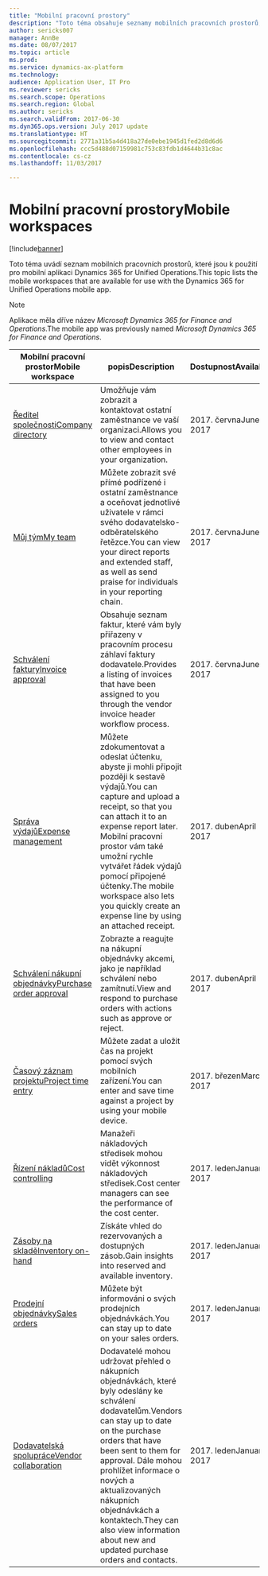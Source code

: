 ```yaml
---
title: "Mobilní pracovní prostory"
description: "Toto téma obsahuje seznamy mobilních pracovních prostorů, které jsou k dispozici pro použití."
author: sericks007
manager: AnnBe
ms.date: 08/07/2017
ms.topic: article
ms.prod: 
ms.service: dynamics-ax-platform
ms.technology: 
audience: Application User, IT Pro
ms.reviewer: sericks
ms.search.scope: Operations
ms.search.region: Global
ms.author: sericks
ms.search.validFrom: 2017-06-30
ms.dyn365.ops.version: July 2017 update
ms.translationtype: HT
ms.sourcegitcommit: 2771a31b5a4d418a27de0ebe1945d1fed2d8d6d6
ms.openlocfilehash: ccc5d488d07159981c753c83fdb1d4644b31c8ac
ms.contentlocale: cs-cz
ms.lasthandoff: 11/03/2017

---
```


# <a name="mobile-workspaces"></a><span data-ttu-id="bbf73-103">Mobilní pracovní prostory</span><span class="sxs-lookup"><span data-stu-id="bbf73-103">Mobile workspaces</span></span>

[!include[banner](../includes/banner.md)]

<span data-ttu-id="bbf73-104">Toto téma uvádí seznam mobilních pracovních prostorů, které jsou k použití pro mobilní aplikaci Dynamics 365 for Unified Operations.</span><span class="sxs-lookup"><span data-stu-id="bbf73-104">This topic lists the mobile workspaces that are available for use with the Dynamics 365 for Unified Operations mobile app.</span></span>

> [!NOTE]
> <span data-ttu-id="bbf73-105">Aplikace měla dříve název *Microsoft Dynamics 365 for Finance and Operations*.</span><span class="sxs-lookup"><span data-stu-id="bbf73-105">The mobile app was previously named *Microsoft Dynamics 365 for Finance and Operations*.</span></span>

| <span data-ttu-id="bbf73-106">Mobilní pracovní prostor</span><span class="sxs-lookup"><span data-stu-id="bbf73-106">Mobile workspace</span></span>     | <span data-ttu-id="bbf73-107">popis</span><span class="sxs-lookup"><span data-stu-id="bbf73-107">Description</span></span>   | <span data-ttu-id="bbf73-108">Dostupnost</span><span class="sxs-lookup"><span data-stu-id="bbf73-108">Availability</span></span>   |
|----------------------|---------------|--------------|
|[<span data-ttu-id="bbf73-109">Ředitel společnosti</span><span class="sxs-lookup"><span data-stu-id="bbf73-109">Company directory</span></span>](company-directory-mobile-workspace.md)| <span data-ttu-id="bbf73-110">Umožňuje vám zobrazit a kontaktovat ostatní zaměstnance ve vaší organizaci.</span><span class="sxs-lookup"><span data-stu-id="bbf73-110">Allows you to view and contact other employees in your organization.</span></span>| <span data-ttu-id="bbf73-111">2017. června</span><span class="sxs-lookup"><span data-stu-id="bbf73-111">June 2017</span></span> |    
|[<span data-ttu-id="bbf73-112">Můj tým</span><span class="sxs-lookup"><span data-stu-id="bbf73-112">My team</span></span>](manager-self-service-mobile-workspace.md)| <span data-ttu-id="bbf73-113">Můžete zobrazit své přímé podřízené i ostatní zaměstnance a oceňovat jednotlivé uživatele v rámci svého dodavatelsko-odběratelského řetězce.</span><span class="sxs-lookup"><span data-stu-id="bbf73-113">You can view your direct reports and extended staff, as well as send praise for individuals in your reporting chain.</span></span>|<span data-ttu-id="bbf73-114">2017. června</span><span class="sxs-lookup"><span data-stu-id="bbf73-114">June 2017</span></span> |     
|[<span data-ttu-id="bbf73-115">Schválení faktury</span><span class="sxs-lookup"><span data-stu-id="bbf73-115">Invoice approval</span></span>](invoice-approval-mobile-workspace.md)| <span data-ttu-id="bbf73-116">Obsahuje seznam faktur, které vám byly přiřazeny v pracovním procesu záhlaví faktury dodavatele.</span><span class="sxs-lookup"><span data-stu-id="bbf73-116">Provides a listing of invoices that have been assigned to you through the vendor invoice header workflow process.</span></span>| <span data-ttu-id="bbf73-117">2017. června</span><span class="sxs-lookup"><span data-stu-id="bbf73-117">June 2017</span></span>   |
| [<span data-ttu-id="bbf73-118">Správa výdajů</span><span class="sxs-lookup"><span data-stu-id="bbf73-118">Expense management</span></span>](../../financials/expense-management/expense-management-mobile-workspace.md) | <span data-ttu-id="bbf73-119">Můžete zdokumentovat a odeslat účtenku, abyste ji mohli připojit později k sestavě výdajů.</span><span class="sxs-lookup"><span data-stu-id="bbf73-119">You can capture and upload a receipt, so that you can attach it to an expense report later.</span></span> <span data-ttu-id="bbf73-120">Mobilní pracovní prostor vám také umožní rychle vytvářet řádek výdajů pomocí připojené účtenky.</span><span class="sxs-lookup"><span data-stu-id="bbf73-120">The mobile workspace also lets you quickly create an expense line by using an attached receipt.</span></span> | <span data-ttu-id="bbf73-121">2017. duben</span><span class="sxs-lookup"><span data-stu-id="bbf73-121">April 2017</span></span> |
| [<span data-ttu-id="bbf73-122">Schválení nákupní objednávky</span><span class="sxs-lookup"><span data-stu-id="bbf73-122">Purchase order approval</span></span>](../../supply-chain/procurement/purchase-order-mobile-workspace.md) | <span data-ttu-id="bbf73-123">Zobrazte a reagujte na nákupní objednávky akcemi, jako je například schválení nebo zamítnutí.</span><span class="sxs-lookup"><span data-stu-id="bbf73-123">View and respond to purchase orders with actions such as approve or reject.</span></span> | <span data-ttu-id="bbf73-124">2017. duben</span><span class="sxs-lookup"><span data-stu-id="bbf73-124">April 2017</span></span> |
| [<span data-ttu-id="bbf73-125">Časový záznam projektu</span><span class="sxs-lookup"><span data-stu-id="bbf73-125">Project time entry</span></span>](../../financials/project-management/project-time-entry-mobile-workspace.md) | <span data-ttu-id="bbf73-126">Můžete zadat a uložit čas na projekt pomocí svých mobilních zařízení.</span><span class="sxs-lookup"><span data-stu-id="bbf73-126">You can enter and save time against a project by using your mobile device.</span></span> | <span data-ttu-id="bbf73-127">2017. březen</span><span class="sxs-lookup"><span data-stu-id="bbf73-127">March 2017</span></span> |
| [<span data-ttu-id="bbf73-128">Řízení nákladů</span><span class="sxs-lookup"><span data-stu-id="bbf73-128">Cost controlling</span></span>](../../financials/cost-accounting/cost-controlling-mobile-workspace.md)     | <span data-ttu-id="bbf73-129">Manažeři nákladových středisek mohou vidět výkonnost nákladových středisek.</span><span class="sxs-lookup"><span data-stu-id="bbf73-129">Cost center managers can see the performance of the cost center.</span></span>                                                                                               |  <span data-ttu-id="bbf73-130">2017. leden</span><span class="sxs-lookup"><span data-stu-id="bbf73-130">January 2017</span></span>        |
| [<span data-ttu-id="bbf73-131">Zásoby na skladě</span><span class="sxs-lookup"><span data-stu-id="bbf73-131">Inventory on-hand</span></span>](../../supply-chain/inventory/inventory-on-hand-mobile-workspace.md)    | <span data-ttu-id="bbf73-132">Získáte vhled do rezervovaných a dostupných zásob.</span><span class="sxs-lookup"><span data-stu-id="bbf73-132">Gain insights into reserved and available inventory.</span></span>                                                                                                    |   <span data-ttu-id="bbf73-133">2017. leden</span><span class="sxs-lookup"><span data-stu-id="bbf73-133">January 2017</span></span>       |
| [<span data-ttu-id="bbf73-134">Prodejní objednávky</span><span class="sxs-lookup"><span data-stu-id="bbf73-134">Sales orders</span></span>](../../supply-chain/sales-marketing/sales-orders-mobile-workspace.md)         | <span data-ttu-id="bbf73-135">Můžete být informováni o svých prodejních objednávkách.</span><span class="sxs-lookup"><span data-stu-id="bbf73-135">You can stay up to date on your sales orders.</span></span>                                                                                                                          |  <span data-ttu-id="bbf73-136">2017. leden</span><span class="sxs-lookup"><span data-stu-id="bbf73-136">January 2017</span></span>                  |
| [<span data-ttu-id="bbf73-137">Dodavatelská spolupráce</span><span class="sxs-lookup"><span data-stu-id="bbf73-137">Vendor collaboration</span></span>](../../supply-chain/procurement/vendor-collaboration-mobile-workspace.md) | <span data-ttu-id="bbf73-138">Dodavatelé mohou udržovat přehled o nákupních objednávkách, které byly odeslány ke schválení dodavatelům.</span><span class="sxs-lookup"><span data-stu-id="bbf73-138">Vendors can stay up to date on the purchase orders that have been sent to them for approval.</span></span> <span data-ttu-id="bbf73-139">Dále mohou prohlížet informace o nových a aktualizovaných nákupních objednávkách a kontaktech.</span><span class="sxs-lookup"><span data-stu-id="bbf73-139">They can also view information about new and updated purchase orders and contacts.</span></span> |<span data-ttu-id="bbf73-140">2017. leden</span><span class="sxs-lookup"><span data-stu-id="bbf73-140">January 2017</span></span>    |


